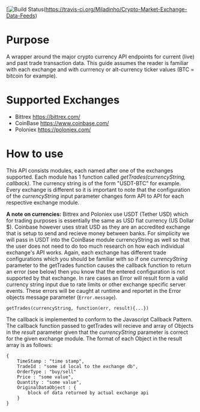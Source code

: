 [![Build Status](https://travis-ci.org/Miladinho/Crypto-Market-Exchange-Data-Feeds.png?branch=master)(https://travis-ci.org/Miladinho/Crypto-Market-Exchange-Data-Feeds)

# Purpose
A wrapper around the major crypto currency API endpoints for current (live) and past trade transaction data. This guide assumes the reader is familiar with each exchange and with currrency or alt-currency ticker values (BTC = bitcoin for example).

# Supported Exchanges
* Bittrex https://bittrex.com/
* CoinBase https://www.coinbase.com/
* Poloniex https://poloniex.com/

# How to use

This API consists modules, each named after one of the exchanges supported. Each module has 1 function called _getTrades(currencyString, callback)_. The currency string is of the form "USDT-BTC" for example. Every exchange is different so it is important to note that the configuration of the _currencyString_ input parameter changes form API to API for each respective exchange module. 

**A note on currencies:**
Bittrex and Poloniex use USDT (Tether USD) which for trading purposes is essentially the same as USD fiat currency (US Dollar $). Coinbase however uses strait USD as they are an accredited exchange that is setup to send and recieve money between banks. For simplicity we will pass in USDT into the CoinBase module currencyString as well so that the user does not need to do too much research on how each individual exchange's API works. Again, each exchange has different trade configurations which you should be familiar with so if one _currencyString_ parameter to the getTrades function causes the callback function to return an error (see below) then you know that the entered configuration is not supported by that exchange. In rare cases an Error will result form a valid currency string input due to rate limits or other exchange specific server events. These errors will be caught at runtime and reportet in the Error objects message parameter (`Error.message`).

`getTrades(currencyString, function(err, result){...})`

The callback is implemented to conform to the Javascript Callback Pattern. The callback function passed to getTrades will recieve and array of Objects in the _result_ parameter given that the _currencyString_ parameter is correct for the given exchange module. The format of each Object in the result array is as follows:

```
{
	TimeStamp : "time stamp",
	TradeId : "some id local to the exchange db",
	OrderType : "buy/sell"
	Price : "some value",
	Quantity : "some value",
	OriginalDataObject : {
		block of data returned by actual exchange api
	}
}
```

